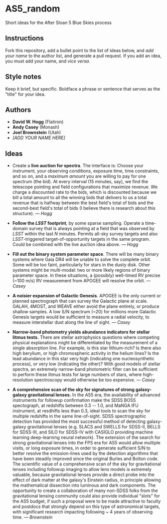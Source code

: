 # AS5_random
Short ideas for the After Sloan 5 Blue Skies process

## Instructions
Fork this repository, add a bullet point to the list of ideas below, and *add your name* to the author list, and generate a pull request.
If you add an idea, you must add your name, and *vice versa*.

## Style notes
Keep it brief, but specific. Boldface a phrase or sentence that serves as the "title" for your idea.

## Authors
- **David W. Hogg** (Flatiron)
- **Andy Casey** (Monash)
- **Joel Brownstein** (Utah)
- *[ADD YOUR NAME HERE]*

## Ideas

- Create a **live auction for spectra**. The interface is: Choose your instrument, your observing conditions, exposure time, time constraints, and so on, and a *maximum amount* you are willing to pay for one spectrum (the bid). At every interval (15 minutes, say), we find the telescope pointing and field configurations that maximize revenue. We charge a discounted rate to the bids, which is discounted because we bill a total amount to all the winning bids that delivers to us a total revenue that is halfway between the best field's total of bids and the second-best field's total of bids (I believe there is research about this structure). *&mdash; Hogg*

- **Follow the *LSST* footprint**, by some sparse sampling. Operate a time-domain survey that is always pointing at a field that was observed by *LSST* within the last *N* minutes. Permits all-sky survey targets and also *LSST*-triggered target-of-opportunity targets in the same program. Could be combined with the live auction idea above. *&mdash; Hogg*

- **Fill out the binary system parameter space**. There will be many binary systems where Gaia DR4 will be unable to solve the complete orbit. Some will be too faint, particularly for stars in the dusty disk. Other systems might be multi-modal: two or more likely regions of binary parameter space. In these situations, a (possibly) well-timed RV precise (~100 m/s) RV measurement from APOGEE will resolve the orbit. *&mdash; Casey*

- **A noisier expansion of Galactic Genesis**. APOGEE is the only current or planned spectrograph that can survey the Galactic plane at scale. GALAH, 4MOST, and WEAVE either avoid the plane entirely, or produce shallow samples. A low S/N spectrum (~20) for millions more Galactic Genesis targets would be sufficient to measure a radial velocity, to measure interstellar dust along the line of sight. *&mdash; Casey*

- **Narrow-band photometry yields abundance indicators for stellar litmus tests.** There are stellar astrophysics questions where competing physical explanations might be differentiated by the measurement of a single absorption line. For example, is this star lithium-rich? Is there also high berylium, or high chromospheric activity in the helium lines? Is the lead abundance in this star very high (indicating one nucleosynthetic process), or very low (indicating the other)? With good models of stellar spectra, an extremely narrow-band photometric filter can be sufficient to perform these litmus tests for large numbers of stars, where high-resolution spectroscopy would otherwise be too expensive. *&mdash; Casey*
  
- **A comprehensive scan of the sky for signatures of strong galaxy-galaxy gravitational lenses.**  In the AS5 era, the availability of advanced instruments for followup confirmation make the SDSS BOSS spectograph, at redshifts between 0.3 -- 1.0, and MaNGA IFU instrument, at resdhifts less than 0.3, ideal tools to scan the sky for multiple redshifts in the same line-of-sight.  SDSS spectrographic detection has provided the most successful method of detecting galaxy-galaxy gravitational lenses (e.g. SLACS and SWELLS for SDSS-II, BELLS for SDSS-III, and SILO for SDSS-IV with CASIGLO providing machine learning deep-learning neural network).  The extension of the search for strong gravitational lenses into the FPS era for AS5 would allow multiple visits, or long exposure times, in order to generate sufficient S/N to better resolve the emission-lines used by the detection algorithms that have been steadily improved since the original Burles and Bolton code.  The scientific value of a comprehensive scan of the sky for gravitational lenses including followup imaging to allow lens models is extremely valuable, because gravitational lenses provide a direct probe into the effect of dark matter at the galaxy's Einstein radius, in principle allowing the mathematical dissection into luminous and dark components.  The opportunity to create a collaboration of many non-SDSS folks from the gravitational lensing community could also provide individual "slots" for the AS5 budget, if such a proposal were to be made attractive to faculty and postdocs that strongly depend on this type of astronomical targets, with significant research impacting following ~ 4 years of observing time.  *&mdash; Brownstein*
